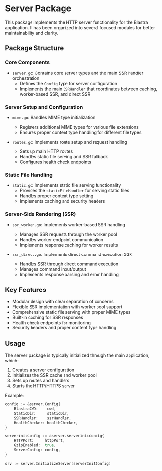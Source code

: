 # Server Package

This package implements the HTTP server functionality for the Blastra application. It has been organized into several focused modules for better maintainability and clarity.

## Package Structure

### Core Components

- `server.go`: Contains core server types and the main SSR handler orchestration
  - Defines the `Config` type for server configuration
  - Implements the main `SSRHandler` that coordinates between caching, worker-based SSR, and direct SSR

### Server Setup and Configuration

- `mime.go`: Handles MIME type initialization
  - Registers additional MIME types for various file extensions
  - Ensures proper content type handling for different file types

- `routes.go`: Implements route setup and request handling
  - Sets up main HTTP routes
  - Handles static file serving and SSR fallback
  - Configures health check endpoints

### Static File Handling

- `static.go`: Implements static file serving functionality
  - Provides the `staticFileHandler` for serving static files
  - Handles proper content type setting
  - Implements caching and security headers

### Server-Side Rendering (SSR)

- `ssr_worker.go`: Implements worker-based SSR handling
  - Manages SSR requests through the worker pool
  - Handles worker endpoint communication
  - Implements response caching for worker results

- `ssr_direct.go`: Implements direct command execution SSR
  - Handles SSR through direct command execution
  - Manages command input/output
  - Implements response parsing and error handling

## Key Features

- Modular design with clear separation of concerns
- Flexible SSR implementation with worker pool support
- Comprehensive static file serving with proper MIME types
- Built-in caching for SSR responses
- Health check endpoints for monitoring
- Security headers and proper content type handling

## Usage

The server package is typically initialized through the main application, which:

1. Creates a server configuration
2. Initializes the SSR cache and worker pool
3. Sets up routes and handlers
4. Starts the HTTP/HTTPS server

Example:

```go
config := &server.Config{
    BlastraCWD:    cwd,
    StaticDir:     staticDir,
    SSRHandler:    ssrHandler,
    HealthChecker: healthChecker,
}

serverInitConfig := &server.ServerInitConfig{
    HTTPPort:     httpPort,
    GzipEnabled:  true,
    ServerConfig: config,
}

srv := server.InitializeServer(serverInitConfig)

